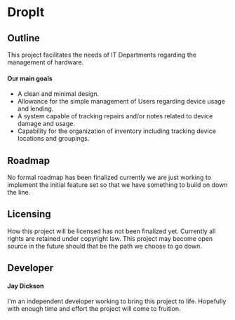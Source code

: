 # DropIt

## Outline

This project facilitates the needs of IT Departments regarding the management of hardware.

#### Our main goals

- A clean and minimal design.
- Allowance for the simple management of Users regarding device usage and lending.
- A system capable of tracking repairs and/or notes related to device damage and usage.
- Capability for the organization of inventory including tracking device locations and groupings.

## Roadmap

No formal roadmap has been finalized currently we are just working to implement the initial feature set so that we have something to build on down the line.

## Licensing

How this project will be licensed has not been finalized yet. Currently all rights are retained under copyright law. This project may become open source in the future should that be the path we choose to go down.

## Developer

#### Jay Dickson

I'm an independent developer working to bring this project to life. Hopefully with enough time and effort the project will come to fruition. 
